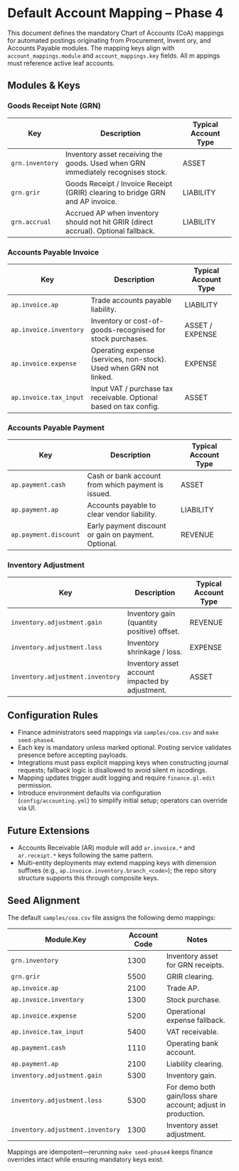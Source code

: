 # Default Account Mapping – Phase 4

This document defines the mandatory Chart of Accounts (CoA) mappings for automated postings originating from Procurement, Invent
ory, and Accounts Payable modules. The mapping keys align with `account_mappings.module` and `account_mappings.key` fields. All m
appings must reference active leaf accounts.

## Modules & Keys

### Goods Receipt Note (GRN)
| Key | Description | Typical Account Type |
| --- | ----------- | -------------------- |
| `grn.inventory` | Inventory asset receiving the goods. Used when GRN immediately recognises stock. | ASSET |
| `grn.grir` | Goods Receipt / Invoice Receipt (GRIR) clearing to bridge GRN and AP invoice. | LIABILITY |
| `grn.accrual` | Accrued AP when inventory should not hit GRIR (direct accrual). Optional fallback. | LIABILITY |

### Accounts Payable Invoice
| Key | Description | Typical Account Type |
| --- | ----------- | -------------------- |
| `ap.invoice.ap` | Trade accounts payable liability. | LIABILITY |
| `ap.invoice.inventory` | Inventory or cost-of-goods-recognised for stock purchases. | ASSET / EXPENSE |
| `ap.invoice.expense` | Operating expense (services, non-stock). Used when GRN not linked. | EXPENSE |
| `ap.invoice.tax_input` | Input VAT / purchase tax receivable. Optional based on tax config. | ASSET |

### Accounts Payable Payment
| Key | Description | Typical Account Type |
| --- | ----------- | -------------------- |
| `ap.payment.cash` | Cash or bank account from which payment is issued. | ASSET |
| `ap.payment.ap` | Accounts payable to clear vendor liability. | LIABILITY |
| `ap.payment.discount` | Early payment discount or gain on payment. Optional. | REVENUE |

### Inventory Adjustment
| Key | Description | Typical Account Type |
| --- | ----------- | -------------------- |
| `inventory.adjustment.gain` | Inventory gain (quantity positive) offset. | REVENUE |
| `inventory.adjustment.loss` | Inventory shrinkage / loss. | EXPENSE |
| `inventory.adjustment.inventory` | Inventory asset account impacted by adjustment. | ASSET |

## Configuration Rules
* Finance administrators seed mappings via `samples/coa.csv` and `make seed-phase4`.
* Each key is mandatory unless marked optional. Posting service validates presence before accepting payloads.
* Integrations must pass explicit mapping keys when constructing journal requests; fallback logic is disallowed to avoid silent m
  iscodings.
* Mapping updates trigger audit logging and require `finance.gl.edit` permission.
* Introduce environment defaults via configuration (`config/accounting.yml`) to simplify initial setup; operators can override via
  UI.

## Future Extensions
* Accounts Receivable (AR) module will add `ar.invoice.*` and `ar.receipt.*` keys following the same pattern.
* Multi-entity deployments may extend mapping keys with dimension suffixes (e.g., `ap.invoice.inventory.branch_<code>`); the repo
  sitory structure supports this through composite keys.


## Seed Alignment

The default `samples/coa.csv` file assigns the following demo mappings:

| Module.Key | Account Code | Notes |
| --- | --- | --- |
| `grn.inventory` | 1300 | Inventory asset for GRN receipts. |
| `grn.grir` | 5500 | GRIR clearing. |
| `ap.invoice.ap` | 2100 | Trade AP. |
| `ap.invoice.inventory` | 1300 | Stock purchase. |
| `ap.invoice.expense` | 5200 | Operational expense fallback. |
| `ap.invoice.tax_input` | 5400 | VAT receivable. |
| `ap.payment.cash` | 1110 | Operating bank account. |
| `ap.payment.ap` | 2100 | Liability clearing. |
| `inventory.adjustment.gain` | 5300 | Inventory gain. |
| `inventory.adjustment.loss` | 5300 | For demo both gain/loss share account; adjust in production. |
| `inventory.adjustment.inventory` | 1300 | Inventory asset adjustment. |

Mappings are idempotent—rerunning `make seed-phase4` keeps finance overrides intact while ensuring mandatory keys exist.